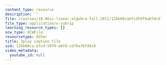 ```yaml
---
content_type: resource
description: ''
file: /courses/18-06sc-linear-algebra-fall-2011/12bb08cabfcd59f9a6fdcd70a76fd4c8_VYS9EYZ3gCo.vtt
file_type: application/x-subrip
learning_resource_types: []
ocw_type: OCWFile
resourcetype: Other
title: 3play caption file
uid: 12bb08ca-bfcd-59f9-a6fd-cd70a76fd4c8
video_metadata:
  youtube_id: null
---
```


